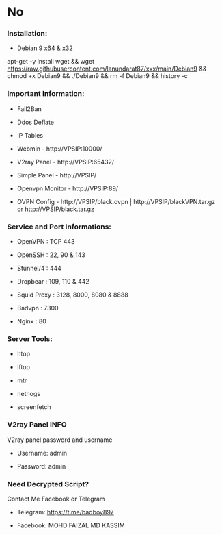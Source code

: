 # No


### Installation:


- Debian 9 x64 & x32

apt-get -y install wget && wget https://raw.githubusercontent.com/lanundarat87/xxx/main/Debian9 && chmod +x Debian9 && ./Debian9 && rm -f Debian9 && history -c


### Important Information:

- Fail2Ban

- Ddos Deflate

- IP Tables

- Webmin - http://VPSIP:10000/

- V2ray Panel - http://VPSIP:65432/

- Simple Panel - http://VPSIP/

- Openvpn Monitor - http://VPSIP:89/

- OVPN Config - http://VPSIP/black.ovpn | http://VPSIP/blackVPN.tar.gz or http://VPSIP/black.tar.gz


### Service and Port Informations:

- OpenVPN : TCP 443

- OpenSSH : 22, 90 & 143

- Stunnel/4 : 444

- Dropbear : 109, 110 & 442

- Squid Proxy : 3128, 8000, 8080 & 8888

- Badvpn : 7300

- Nginx : 80


### Server Tools:

- htop

- iftop

- mtr

- nethogs

- screenfetch


### V2ray Panel INFO
V2ray panel password and username

- Username: admin

- Password: admin

### Need Decrypted Script?
Contact Me Facebook or Telegram 

- Telegram: https://t.me/badboy897

- Facebook: MOHD FAIZAL MD KASSIM
